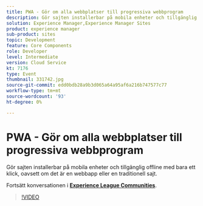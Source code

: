 ```yaml
---
title: PWA - Gör om alla webbplatser till progressiva webbprogram
description: Gör sajten installerbar på mobila enheter och tillgänglig offline med bara ett klick, oavsett om det är en webbapp eller en traditionell sajt. Den här sessionen skapades som en del av Adobe Developers Live Content Event.
solution: Experience Manager,Experience Manager Sites
product: experience manager
sub-product: sites
topic: Development
feature: Core Components
role: Developer
level: Intermediate
version: Cloud Service
kt: 7176
type: Event
thumbnail: 331742.jpg
source-git-commit: edd0bdb28a9b3d065a64a95af6a216b747577c77
workflow-type: tm+mt
source-wordcount: '93'
ht-degree: 0%

---
```


# PWA - Gör om alla webbplatser till progressiva webbprogram

Gör sajten installerbar på mobila enheter och tillgänglig offline med bara ett klick, oavsett om det är en webbapp eller en traditionell sajt.

Fortsätt konversationen i **[Experience League Communities](http://adobe.ly/36Yd3v6)**.

>[!VIDEO](https://video.tv.adobe.com/v/331742/?quality=12&learn=on&hidetitle=true)
